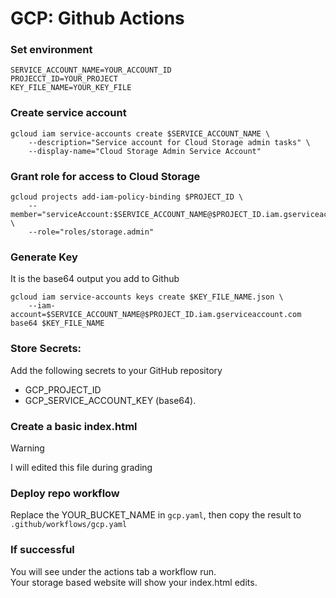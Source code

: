 # GCP: Github Actions

### Set environment
```
SERVICE_ACCOUNT_NAME=YOUR_ACCOUNT_ID
PROJECCT_ID=YOUR_PROJECT
KEY_FILE_NAME=YOUR_KEY_FILE
```
### Create service account
```
gcloud iam service-accounts create $SERVICE_ACCOUNT_NAME \
    --description="Service account for Cloud Storage admin tasks" \
    --display-name="Cloud Storage Admin Service Account"
```
### Grant role for access to Cloud Storage
```
gcloud projects add-iam-policy-binding $PROJECT_ID \
    --member="serviceAccount:$SERVICE_ACCOUNT_NAME@$PROJECT_ID.iam.gserviceaccount.com" \
    --role="roles/storage.admin"
```
### Generate Key
It is the base64 output you add to Github
```
gcloud iam service-accounts keys create $KEY_FILE_NAME.json \
    --iam-account=$SERVICE_ACCOUNT_NAME@$PROJECT_ID.iam.gserviceaccount.com
base64 $KEY_FILE_NAME
```

### Store Secrets:
Add the following secrets to your GitHub repository
- GCP_PROJECT_ID
- GCP_SERVICE_ACCOUNT_KEY (base64).

### Create a basic index.html
> [!WARNING]
> I will edited this file during grading

### Deploy repo workflow
Replace the YOUR_BUCKET_NAME in `gcp.yaml`, then copy the result to `.github/workflows/gcp.yaml`

### If successful
You will see under the actions tab a workflow run.  
Your storage based website will show your index.html edits.

